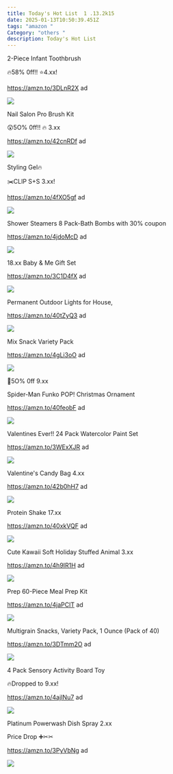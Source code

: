 ```yaml
---
title: Today's Hot List  1 .13.2k15
date: 2025-01-13T10:50:39.451Z
tags: "amazon "
Category: "others "
description: Today's Hot List
---
```

<!--StartFragment-->

2-Piece Infant Toothbrush

🔥58% 0ff!! ⭐4.xx!

https://amzn.to/3DLnR2X ad  

![](https://m.media-amazon.com/images/I/61BRVqZhc6L._SL1500_.jpg)

<!--StartFragment-->

Nail Salon Pro Brush Kit

😲5O% 0ff!! 🔥 3.xx

https://amzn.to/42cnRDf ad

<!--StartFragment-->

![](https://m.media-amazon.com/images/I/714Z12FbpGL._SL1500_.jpg)

<!--StartFragment-->

Styling Gel🔥

✂️CLlP S+S 3.xx!

https://amzn.to/4fXO5gf ad

<!--StartFragment-->

![](https://m.media-amazon.com/images/I/61Rz0W6PfrL._SL1500_.jpg)<!--StartFragment-->

Shower Steamers 8 Pack-Bath Bombs with 30% coupon 

https://amzn.to/4jdoMcD ad

<!--StartFragment-->

![](https://m.media-amazon.com/images/I/81btczipqIL._AC_SL1500_.jpg)

<!--StartFragment-->

18.xx Baby & Me Gift Set

https://amzn.to/3C1D4fX ad

<!--StartFragment-->

![](https://m.media-amazon.com/images/I/717S1G4-JkL._AC_SL1500_.jpg)

Permanent Outdoor Lights for House, 

https://amzn.to/40tZyQ3 ad

<!--StartFragment-->

![](https://m.media-amazon.com/images/I/71Iuir0dD9L._AC_SL1500_.jpg)

<!--StartFragment-->

Mix Snack Variety Pack  

https://amzn.to/4gLi3oO ad

<!--StartFragment-->

![](https://m.media-amazon.com/images/I/81XcYToQz8L._SL1500_.jpg)

<!--StartFragment-->

🎄5O% 0ff 9.xx

Spider-Man Funko POP! Christmas Ornament

https://amzn.to/40feobF ad

<!--StartFragment-->

![](https://m.media-amazon.com/images/I/A1ghV3CiMEL._AC_SL1500_.jpg)

<!--StartFragment-->

Valentines Ever!! 24 Pack Watercolor Paint Set

 https://amzn.to/3WExXJR ad

<!--StartFragment-->

![](https://m.media-amazon.com/images/I/61OooPpfs5L._AC_SL1200_.jpg)

Valentine's Candy Bag 4.xx 

https://amzn.to/42b0hH7 ad

![](https://m.media-amazon.com/images/I/81sbr9RqwLL._SL1500_.jpg)

<!--StartFragment-->

Protein Shake 17.xx 

https://amzn.to/40xkVQF ad

<!--StartFragment-->

![](https://m.media-amazon.com/images/I/81QU2PyTSiL._AC_SL1500_.jpg)

<!--StartFragment-->

Cute Kawaii Soft Holiday Stuffed Animal 3.xx

https://amzn.to/4h9IR1H ad 

<!--StartFragment-->

![](https://m.media-amazon.com/images/I/61NiBT7wf+L._AC_SL1500_.jpg)

<!--StartFragment-->

Prep 60-Piece Meal Prep Kit

https://amzn.to/4jaPClT ad 

<!--StartFragment-->

![](https://m.media-amazon.com/images/I/81lOTgPhtpL._AC_SL1500_.jpg)

<!--StartFragment-->

Multigrain Snacks, Variety Pack, 1 Ounce (Pack of 40)

https://amzn.to/3DTmm2O ad 

<!--StartFragment-->

![](https://m.media-amazon.com/images/I/91wVnnoFs0L._SL1500_.jpg)

<!--EndFragment-->

<!--StartFragment-->

4 Pack Sensory Activity Board Toy

🔥Dropped to 9.xx!

https://amzn.to/4ajINu7 ad

<!--StartFragment-->

![](https://m.media-amazon.com/images/I/711GjM7Ze+L._AC_SL1500_.jpg)

<!--StartFragment-->

Platinum Powerwash Dish Spray 2.xx

Price Drop ➕✂✂

https://amzn.to/3PyVbNg ad

<!--StartFragment-->

![](https://m.media-amazon.com/images/I/914ieCiD9+L._AC_SL1500_.jpg)

<!--EndFragment-->